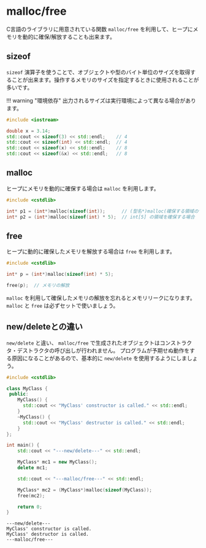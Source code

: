 # malloc/free

C言語のライブラリに用意されている関数 `malloc/free` を利用して、ヒープにメモリを動的に確保/解放することも出来ます。

## sizeof

`sizeof` 演算子を使うことで、オブジェクトや型のバイト単位のサイズを取得することが出来ます。操作するメモリのサイズを指定するときに使用されることが多いです。

!!! warning "環境依存"
    出力されるサイズは実行環境によって異なる場合があります。

```cpp
#include <iostream>

double x = 3.14;
std::cout << sizeof(3) << std::endl;    // 4
std::cout << sizeof(int) << std::endl;  // 4
std::cout << sizeof(x) << std::endl;    // 8
std::cout << sizeof(&x) << std::endl;   // 8
```

## malloc

ヒープにメモリを動的に確保する場合は `malloc` を利用します。

```cpp
#include <cstdlib>

int* p1 = (int*)malloc(sizeof(int));      // (型名*)malloc(確保する領域のサイズ)
int* p2 = (int*)malloc(sizeof(int) * 5);  // int[5] の領域を確保する場合
```

## free

ヒープに動的に確保したメモリを解放する場合は `free` を利用します。

```cpp
#include <cstdlib>

int* p = (int*)malloc(sizeof(int) * 5);

free(p);  // メモリの解放
```

`malloc` を利用して確保したメモリの解放を忘れるとメモリリークになります。 `malloc` と `free` は必ずセットで使いましょう。

## new/deleteとの違い

`new/delete` と違い、 `malloc/free` で生成されたオブジェクトはコンストラクタ・デストラクタの呼び出しが行われません。
プログラムが予期せぬ動作をする原因になることがあるので、基本的に `new/delete` を使用するようにしましょう。

```cpp tab="サンプルコード"
#include <cstdlib>

class MyClass {
 public:
    MyClass() {
      std::cout << "MyClass' constructor is called." << std::endl;
    }
    ~MyClass() {
      std::cout << "MyClass' destructor is called." << std::endl;
    }
};

int main() {
    std::cout << "---new/delete---" << std::endl;

    MyClass* mc1 = new MyClass();
    delete mc1;

    std::cout << "---malloc/free---" << std::endl;

    MyClass* mc2 = (MyClass*)malloc(sizeof(MyClass));
    free(mc2);

    return 0;
}

```

```tab="実行結果"
---new/delete---
MyClass' constructor is called.
MyClass' destructor is called.
---malloc/free---

```